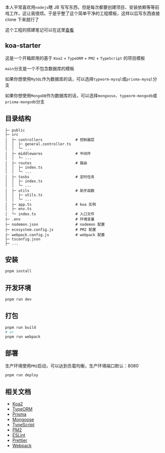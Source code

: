 本人平常喜欢用`nodejs`瞎 JB 写写东西，但是每次都要创建项目、安装依赖等等前戏工作，这让我很烦。于是乎整了这个简单干净的工程模板，这样以后写东西直接 clone 下来就行了

这个工程的搭建笔记可以在这里[查看](https://welives.github.io/blog/front-end/nodejs/koa/create.html)

## koa-starter

这是一个开箱即用的基于 `Koa2` + `TypeORM` + `PM2` + `TypeScript` 的项目模板

`main`分支是一个不包含数据库的模板

如果你想使用`MySQL`作为数据库的话，可以选择`typeorm-mysql`或`prisma-mysql`分支

如果你想使用`MongoDB`作为数据库的话，可以选择`mongoose`、`typeorm-mongodb`或`prisma-mongodb`分支

## 目录结构

```
├─ public
├─ src
│  ├─ controllers               # 控制器层
│  │  ├─ general.controller.ts
│  │  └─ ...
│  ├─ middlewares               # 中间件
│  │  └─ ...
│  ├─ routes                    # 路由
│  │  ├─ index.ts
│  │  └─ ...
│  ├─ tasks                     # 定时任务
│  │  ├─ index.ts
│  │  └─ ...
│  ├─ utils                     # 助手函数
│  │  ├─ utils.ts
│  │  └─ ...
│  ├─ app.ts                    # koa 实例
│  ├─ env.ts
│  └─ index.ts                  # 入口文件
├─ .env                         # 环境变量
├─ nodemon.json                 # nodemon 配置
├─ ecosystem.config.js          # PM2 配置
├─ webpack.config.js            # webpack 配置
├─ tsconfig.json
├─ ...
```

## 安装

```sh
pnpm install
```

## 开发环境

```sh
pnpm run dev
```

## 打包

```sh
pnpm run build
# or
pnpm run webpack
```

## 部署

生产环境使用`PM2`启动，可以达到负载均衡，生产环境端口默认：8080

```sh
pnpm run deploy
```

## 相关文档

- [Koa2](https://koa.nodejs.cn/)
- [TypeORM](https://typeorm.nodejs.cn/)
- [Prisma](https://prisma.nodejs.cn/)
- [Mongoose](https://mongoose.nodejs.cn/)
- [TypeScript](https://www.tslang.cn/)
- [PM2](https://pm2.fenxianglu.cn/)
- [ESLint](https://eslint.nodejs.cn/)
- [Prettier](https://prettier.nodejs.cn/)
- [Webpack](https://webpack.docschina.org/)
